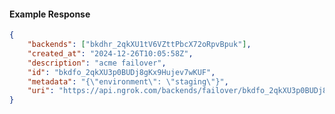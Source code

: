 <!-- Code generated for API Clients. DO NOT EDIT. -->

#### Example Response

```json
{
	"backends": ["bkdhr_2qkXU1tV6VZttPbcX72oRpvBpuk"],
	"created_at": "2024-12-26T10:05:58Z",
	"description": "acme failover",
	"id": "bkdfo_2qkXU3p0BUDj8gKx9Hujev7wKUF",
	"metadata": "{\"environment\": \"staging\"}",
	"uri": "https://api.ngrok.com/backends/failover/bkdfo_2qkXU3p0BUDj8gKx9Hujev7wKUF"
}
```
